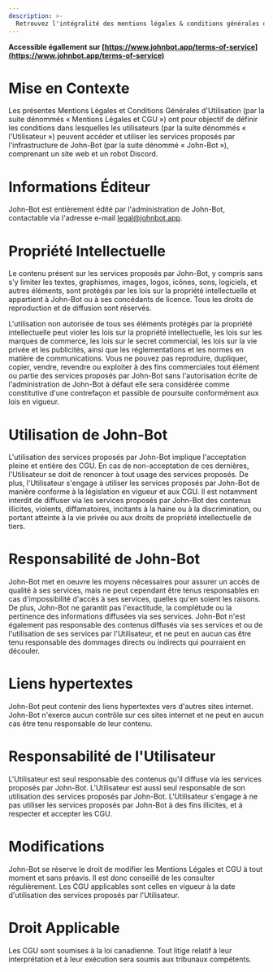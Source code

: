 ```yaml
---
description: >-
  Retrouvez l'intégralité des mentions légales & conditions générales d'utilisation de John-Bot.
---
```

**Accessible égallement sur [https://www.johnbot.app/terms-of-service](https://www.johnbot.app/terms-of-service)**

# Mise en Contexte
Les présentes Mentions Légales et Conditions Générales d'Utilisation (par la suite dénommés « Mentions Légales et CGU ») ont pour objectif de définir les conditions dans lesquelles les utilisateurs (par la suite dénommés « l'Utilisateur ») peuvent accéder et utiliser les services proposés par l'infrastructure de John-Bot (par la suite dénommé « John-Bot »), comprenant un site web et un robot Discord.

# Informations Éditeur
John-Bot est entièrement édité par l'administration de John-Bot, contactable via l'adresse e-mail [legal@johnbot.app](mailto:legal@johnbot.app).

# Propriété Intellectuelle
Le contenu présent sur les services proposés par John-Bot, y compris sans s'y limiter les textes, graphismes, images, logos, icônes, sons, logiciels, et autres éléments, sont protégés par les lois sur la propriété intellectuelle et appartient à John-Bot ou à ses concédants de licence. Tous les droits de reproduction et de diffusion sont réservés.

L'utilisation non autorisée de tous ses éléments protégés par la propriété intellectuelle peut violer les lois sur la propriété intellectuelle, les lois sur les marques de commerce, les lois sur le secret commercial, les lois sur la vie privée et les publicités, ainsi que les réglementations et les normes en matière de communications. Vous ne pouvez pas reproduire, dupliquer, copier, vendre, revendre ou exploiter à des fins commerciales tout élément ou partie des services proposés par John-Bot sans l'autorisation écrite de l'administration de John-Bot à défaut elle sera considérée comme constitutive d'une contrefaçon et passible de poursuite conformément aux lois en vigueur.

# Utilisation de John-Bot
L'utilisation des services proposés par John-Bot implique l'acceptation pleine et entière des CGU. En cas de non-acceptation de ces dernières, l'Utilisateur se doit de renoncer à tout usage des services proposés. De plus, l'Utilisateur s'engage à utiliser les services proposés par John-Bot de manière conforme à la législation en vigueur et aux CGU. Il est notamment interdit de diffuser via les services proposés par John-Bot des contenus illicites, violents, diffamatoires, incitants à la haine ou à la discrimination, ou portant atteinte à la vie privée ou aux droits de propriété intellectuelle de tiers.

# Responsabilité de John-Bot
John-Bot met en oeuvre les moyens nécessaires pour assurer un accès de qualité à ses services, mais ne peut cependant être tenus responsables en cas d'impossibilité d'accès à ses services, quelles qu'en soient les raisons. De plus, John-Bot ne garantit pas l'exactitude, la complétude ou la pertinence des informations diffusées via ses services. John-Bot n'est également pas responsable des contenus diffusés via ses services et ou de l'utilisation de ses services par l'Utilisateur, et ne peut en aucun cas être tenu responsable des dommages directs ou indirects qui pourraient en découler.

# Liens hypertextes
John-Bot peut contenir des liens hypertextes vers d'autres sites internet. John-Bot n'exerce aucun contrôle sur ces sites internet et ne peut en aucun cas être tenu responsable de leur contenu.

# Responsabilité de l'Utilisateur
L'Utilisateur est seul responsable des contenus qu'il diffuse via les services proposés par John-Bot. L'Utilisateur est aussi seul responsable de son utilisation des services proposés par John-Bot. L'Utilisateur s'engage à ne pas utiliser les services proposés par John-Bot à des fins illicites, et à respecter et accepter les CGU.

# Modifications
John-Bot se réserve le droit de modifier les Mentions Légales et CGU à tout moment et sans préavis. Il est donc conseillé de les consulter régulièrement. Les CGU applicables sont celles en vigueur à la date d'utilisation des services proposés par l'Utilisateur.

# Droit Applicable
Les CGU sont soumises à la loi canadienne. Tout litige relatif à leur interprétation et à leur exécution sera soumis aux tribunaux compétents.